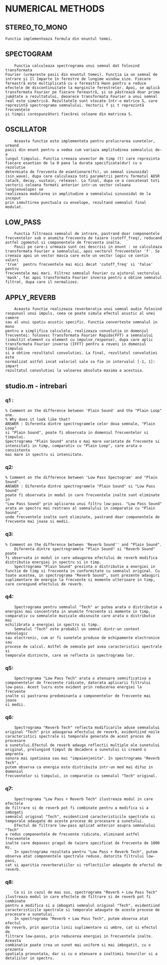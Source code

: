 
# NUMERICAL METHODS

## STEREO_TO_MONO
    Functia implementeaza formula din enuntul temei.

## SPECTOGRAM
        Functia calculeaza spectrograma unui semnal dat folosind transformata
    Fourier (urmareste pasii din enuntul temei). Funcția ia un semnal de
    intrare și îl împarte în ferestre de lungime window_size. Fiecare
    fereastră este multiplicată cu o fereastră Hann pentru a reduce
    efectele de discontinuitate la marginile ferestrelor. Apoi, se aplică
    transformata Fourier pe fiecare fereastră, și se păstrează doar prima
    jumătate a rezultatului, deoarece transformata Fourier a unui semnal
    real este simetrică. Rezultatele sunt stocate într-o matrice S, care
	reprezintă spectrograma semnalului. Vectorii f și t reprezintă frecvențele
    și timpii corespunzători fiecărei coloane din matricea S.

## OSCILLATOR
        Aceasta functie este implementata pentru prelucrarea sunetelor, urmand
    pasii din enunt pentru a vedea cum variaza amplitudinea semnalului de-a
    lungul timpului. Functia creeaza unvector de timp (t) care reprezinta
    fiecare esantion de la 0 pana la durata specificata(dur) cu o rezolutie
    determiata de frecventa de esantionare(fs), un semnal sinusoidal
    (sin_wave), dupa care calculeaza toti parametrii pentru formatul ADSR
    (atack, decay, sustain, release). La final, dupa ce a concatenat toti
    vectorii coloana formati anterior intr-un vector coloana lung(envelope) se
    realizeaza modularea in amplitudine a semnalului sinusoidal de la inceput
    prin inmultirea punctuala cu envelope, rezultand semnalul final modulat.

## LOW_PASS
        Functia filtreaza semnalul de intrare, pastrand doar componentele
    frecventelor sub o anumita frecventa de taiere (cutoff_freq), reducand
    astfel zgomotul si componentele de frecventa inalta.
        Pasii pe care-i urmeaza sunt cei descrisi in enunt : se calculeaza
    transformata Fourier a semnalului, apoi vectorul frecventelor 'f'. Se
    creeaza apoi un vector masca care este un vector logic ce contin valori
    'true'  pentru frecventele mai mici decat 'cutoff_freq' si 'false' pentru
    frecventele mai mari. Filtrez semnalul Fourier cu ajutorul vectorului
    'mask', fac apoi transformata Fourier inversa pentru a obtine semnalul
    filtrat, dupa care il normalizez.

## APPLY_REVERB
        Aceasta functie realizeaza reverberatia unui semnal audio folosind
    raspunusl unui impuls, ceea ce poate simula efectul acustic al unei camere
    sau al unui spatiu acustic specific. Functia converteste semnalul in mono
    pentru a simplifica calculele, realizeaza convolutia in domeniul
    frecventei: folosesc Transformata Fourier Rapida(FFT) a semnalului
    (inmultit element cu element cu impulse_response), dupa care aplic
    transformata Fourier inversa (IFFT) pentru a reveni in domeniul timpului
    si a obtine rezultatul convolutiei. La final, rezultatul convolutiei este
    normalizat astfel incat valoriel sale sa fie in intervalul [-1, 1]: impart
    rezultatul convolutiei la valoarea absoluta maxima a acestuia.

## studio.m - intrebari

### q1 : 
	% Comment on the difference between 'Plain Sound' and the "Plain Loop" one.
	% Why does it look like that? 
	ANSWER : Diferenta dintre spectrogramele celor doua semnale, "Plain Loop"
	si "Plain Sound", poate fi observata in domeniul frecventelor si timpului.
	Spectrograma "Plain Sound" arata o mai mare varietate de frecvente si
	intensitati in timp, comparativ cu "Plain Loop", care arata o consistenta
	mai mare in spectru si intensitate.

### q2:
	% Comment on the difference between 'Low Pass Spectogram' and "Plain Sound".
	ANSWER : Diferenta dintre spectrogramele "Plain Sound" si "Low Pass Sound"
	poate fi observata in modul in care frecventele inalte sunt eliminate in
	"Low Pass Sound" prin aplicarea unui filtru low-pass. "Low Pass Sound"
	arata un spectru mai restrans al semnalului in comparatie cu "Plain Sound",
	unde frecventele inalte sunt eliminate, pastrand doar componentele de
	frecvente mai joase si medii.

### q3:
	% Comment on the difference between 'Reverb Sound'' and "Plain Sound".
		Diferenta dintre spectrogramele "Plain Sound" si "Reverb Sound" poate
	fi observata in modul in care adaugarea efectului de reverb modifica
	distributia energiei in spectru si in timp.
		Spectrograma "Plain Sound" prezinta o distributie a energiei in
	functie de timp si frecventa in conformitate cu semnalul original. Cu
	toate acestea, in spectrograma "Reverb Sound", sunt prezente adaugiri
	suplimentare de energie la frecvente si momente ulterioare in timp,
	care corespund efectului de reverb.

### q4:
		Spectrograma pentru semnalul "Tech" ar putea arata o distributie a
	energiei mai concentrata in anumite frecvente si momente in timp,
	comparativ cu semnalele muzicale obisnuite care arata o distributie mai
	echilibrata a energiei in spectru si timp.
		Semnalul "Tech" este probabil un semnal dintr-un context tehnologic
	sau electronic, cum ar fi sunetele produse de echipamente electronice sau
	procese de calcul. Astfel de semnale pot avea caracteristici spectrale si
	temporale distincte, care se reflecta in spectrograma lor.

### q5:
		Spectrograma "Low Pass Tech" arata o atenuare semnificativa a
	componentelor de frecvente ridicate, datorata aplicarii filtrului
	low-pass. Acest lucru este evident prin reducerea energiei la frecvente
	inalte si pastrarea predominanta a componentelor de frecvente mai joase
	si medii.

### q6:
		Spectrograma "Reverb Tech" reflecta modificarile aduse semnalului
	original "Tech" prin adaugarea efectului de reverb, evidentiind noile
	caracteristici spectrale si temporale generate de acest proces de procesare
	a sunetului.Efectul de reverb adauga reflectii multiple ale sunetului
	original, prelungind timpul de decadere a sunetului si creand o amprenta
	sonora mai spatioasa sau mai "impaienjenita". In spectrograma "Reverb Tech",
	putem observa ca energia este distribuita intr-un mod mai difuz in domeniul
	frecventelor si timpului, in comparatie cu semnalul "Tech" original.

### q7:
		Spectrograma "Low Pass + Reverb Tech" ilustreaza modul in care efectele
	de filtrare si de reverb pot fi combinate pentru a modifica si a imbogati
	semnalul original "Tech", evidentiind caracteristicile spectrale si
	temporale adaugate de aceste procese de procesare a sunetului.
		Efectul de filtrare low-pass aplicat anterior asupra semnalului "Tech"
	a redus componentele de frecvente ridicate, eliminand astfel frecventele
	inalte care depasesc pragul de taiere specificat de frecventa de 1000 Hz.
		In spectrograma rezultata pentru "Low Pass + Reverb Tech", putem
	observa atat componentele spectrale reduse, datorita filtrului low-pass,
	cat si aparitia reverberatiilor si reflectiilor adaugate de efectul de
	reverb.

### q8:
		Ca si in cazul de mai sus, spectrograma "Reverb + Low Pass Tech"
	ilustreaza modul in care efectele de filtrare si de reverb pot fi combinate
	pentru a modifica si a imbogati semnalul original "Tech", evidentiind
	caracteristicile spectrale si temporale adaugate de aceste procese de
	procesare a sunetului.
		In spectrograma "Reverb + Low Pass Tech", putem observa atat efectul
	de reverb, prin aparitia linii suplimentare si umbre, cat si efectul de
	filtrare low-passs, prin reducerea energiei in frecventele inalte. Aceasta
	combinatie poate crea un sunet mai uniform si mai imbogatit, cu o prezenta
	spatiala pronuntata, dar si cu o atenuare a inaltimii tonurilor si a
	detaliilor in spectru.

